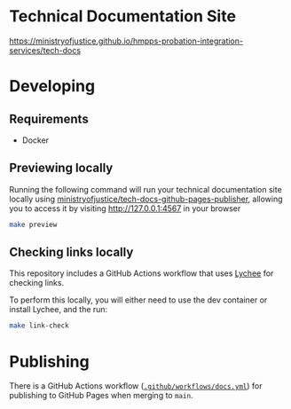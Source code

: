 # Technical Documentation Site

https://ministryofjustice.github.io/hmpps-probation-integration-services/tech-docs

# Developing

## Requirements

- Docker

## Previewing locally

Running the following command will run your technical documentation site locally using [ministryofjustice/tech-docs-github-pages-publisher](https://github.com/ministryofjustice/tech-docs-github-pages-publisher), allowing you to access it by visiting <http://127.0.0.1:4567> in your browser

```bash
make preview
```

## Checking links locally

This repository includes a GitHub Actions workflow that uses [Lychee](https://github.com/lycheeverse/lychee) for checking links.

To perform this locally, you will either need to use the dev container or install Lychee, and the run:

```bash
make link-check
```

# Publishing

There is a GitHub Actions workflow ([`.github/workflows/docs.yml`](/.github/workflows/docs.yml)) for publishing to GitHub Pages when merging to `main`.
